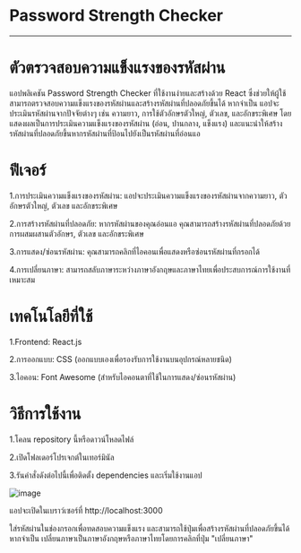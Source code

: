 # Password Strength Checker 
-----------------------------------------------------------------------------------------------------------------------------------------------------------------------------------------------------------------------------------------------
# ตัวตรวจสอบความแข็งแรงของรหัสผ่าน

  แอปพลิเคชัน Password Strength Checker ที่ใช้งานง่ายและสร้างด้วย React ซึ่งช่วยให้ผู้ใช้สามารถตรวจสอบความแข็งแรงของรหัสผ่านและสร้างรหัสผ่านที่ปลอดภัยขึ้นได้ หากจำเป็น แอปจะประเมินรหัสผ่านจากปัจจัยต่างๆ เช่น ความยาว, การใช้ตัวอักษรตัวใหญ่, ตัวเลข, และอักขระพิเศษ โดยแสดงผลเป็นการประเมินความแข็งแรงของรหัสผ่าน (อ่อน, ปานกลาง, แข็งแรง) และแนะนำให้สร้างรหัสผ่านที่ปลอดภัยขึ้นหากรหัสผ่านที่ป้อนไปยังเป็นรหัสผ่านที่อ่อนแอ

# ฟีเจอร์
1.การประเมินความแข็งแรงของรหัสผ่าน: แอปจะประเมินความแข็งแรงของรหัสผ่านจากความยาว, ตัวอักษรตัวใหญ่, ตัวเลข และอักขระพิเศษ

2.การสร้างรหัสผ่านที่ปลอดภัย: หากรหัสผ่านของคุณอ่อนแอ คุณสามารถสร้างรหัสผ่านที่ปลอดภัยด้วยการผสมผสานตัวอักษร, ตัวเลข และอักขระพิเศษ

3.การแสดง/ซ่อนรหัสผ่าน: คุณสามารถคลิกที่ไอคอนเพื่อแสดงหรือซ่อนรหัสผ่านที่กรอกได้

4.การเปลี่ยนภาษา: สามารถสลับภาษาระหว่างภาษาอังกฤษและภาษาไทยเพื่อประสบการณ์การใช้งานที่เหมาะสม

# เทคโนโลยีที่ใช้
1.Frontend: React.js 

2.การออกแบบ: CSS (ออกแบบเองเพื่อรองรับการใช้งานบนอุปกรณ์หลายชนิด)

3.ไอคอน: Font Awesome (สำหรับไอคอนตาที่ใช้ในการแสดง/ซ่อนรหัสผ่าน)

# วิธีการใช้งาน 
1.โคลน repository นี้หรือดาวน์โหลดไฟล์

2.เปิดโฟลเดอร์โปรเจกต์ในเทอร์มินัล

3.รันคำสั่งดังต่อไปนี้เพื่อติดตั้ง dependencies และเริ่มใช้งานแอป

![image](https://github.com/user-attachments/assets/8904f9d2-301f-4de4-bcc0-597de632115b)

แอปจะเปิดในเบราว์เซอร์ที่ http://localhost:3000

ใส่รหัสผ่านในช่องกรอกเพื่อทดสอบความแข็งแรง และสามารถใช้ปุ่มเพื่อสร้างรหัสผ่านที่ปลอดภัยขึ้นได้หากจำเป็น
เปลี่ยนภาษาเป็นภาษาอังกฤษหรือภาษาไทยโดยการคลิกที่ปุ่ม "เปลี่ยนภาษา"
